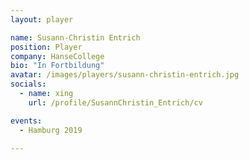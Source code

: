 ```yaml
---
layout: player

name: Susann-Christin Entrich
position: Player
company: HanseCollege
bio: "In Fortbildung"
avatar: /images/players/susann-christin-entrich.jpg
socials:
  - name: xing
    url: /profile/SusannChristin_Entrich/cv

events:
  - Hamburg 2019

---
```

